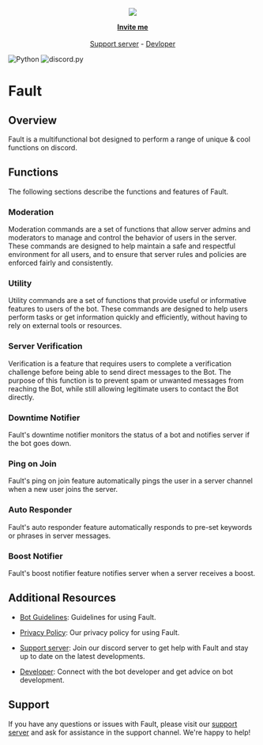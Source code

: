 <p align="center">

   <!--project-->

<p align="center">

<img src="https://cdn.discordapp.com/avatars/1103697636218904637/dfb49ad48d04d712428d47eb233d4587.png?size=1024">
</p>

  
<p align="center">
   <a href="https://discordapp.com/oauth2/authorize?client_id=1103697636218904637&scope=bot+applications.commands&permissions=268561646"><strong>Invite me</strong></a>
   <br> <br>
   <a href="https://discord.gg/gpqMWg5PAY">Support server</a> - <a href="https://discord.com/users/887973552958087168">Devloper</a>
   
</p>

</p>



![Python](https://img.shields.io/badge/Python-3.10.8-red?style=for-the-badge)
![discord.py](https://img.shields.io/badge/discord.py-2.2.3-red?style=for-the-badge)

# Fault

## Overview

Fault is a multifunctional bot designed to perform a range of unique & cool functions on discord.

## Functions

The following sections describe the functions and features of Fault.

### Moderation

Moderation commands are a set of functions that allow server admins and moderators to manage and control the behavior of users in the server. These commands are designed to help maintain a safe and respectful environment for all users, and to ensure that server rules and policies are enforced fairly and consistently.

### Utility

Utility commands are a set of functions that provide useful or informative features to users of the bot. These commands are designed to help users perform tasks or get information quickly and efficiently, without having to rely on external tools or resources.

### Server Verification

Verification is a feature that requires users to complete a verification challenge before being able to send direct messages to the Bot. The purpose of this function is to prevent spam or unwanted messages from reaching the Bot, while still allowing legitimate users to contact the Bot directly.

### Downtime Notifier

Fault's downtime notifier monitors the status of a bot and notifies server if the bot goes down.

### Ping on Join

Fault's ping on join feature automatically pings the user in a server channel when a new user joins the server.

### Auto Responder

Fault's auto responder feature automatically responds to pre-set keywords or phrases in server messages.

### Boost Notifier

Fault's boost notifier feature notifies server when a server receives a boost.

## Additional Resources

- [Bot Guidelines](https://github.com/spencexd7/fault/blob/main/guidelines.md): Guidelines for using Fault.

- [Privacy Policy](https://github.com/spencexd7/fault/blob/main/privacy%20policy.md): Our privacy policy for using Fault.

- [Support server](https://discord.gg/gpqMWg5PAY): Join our discord server to get help with Fault and stay up to date on the latest developments.

- [Developer](https://discord.com/users/887973552958087168): Connect with the bot developer and get advice on bot development.

## Support

If you have any questions or issues with Fault, please visit our [support server](https://discord.gg/gpqMWg5PAY) and ask for assistance in the support channel. We're happy to help!
